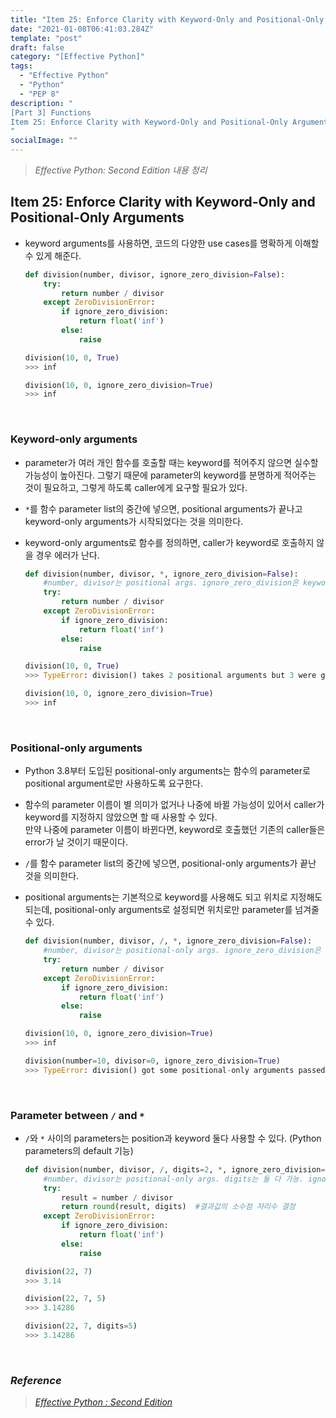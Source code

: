```yaml
---
title: "Item 25: Enforce Clarity with Keyword-Only and Positional-Only Arguments"
date: "2021-01-08T06:41:03.284Z"
template: "post"
draft: false
category: "[Effective Python]"
tags:
  - "Effective Python"
  - "Python"
  - "PEP 8"
description: "
[Part 3] Functions
Item 25: Enforce Clarity with Keyword-Only and Positional-Only Arguments
"
socialImage: ""
---
```



> _Effective Python: Second Edition 내용 정리_

## Item 25: Enforce Clarity with Keyword-Only and Positional-Only Arguments

- keyword arguments를 사용하면, 코드의 다양한 use cases를 명확하게 이해할 수 있게 해준다.

    ```python
    def division(number, divisor, ignore_zero_division=False):
        try:
            return number / divisor
        except ZeroDivisionError:
            if ignore_zero_division:
                return float('inf')
            else:
                raise

    division(10, 0, True)
    >>> inf

    division(10, 0, ignore_zero_division=True)
    >>> inf
    ```

<br>

### Keyword-only arguments

- parameter가 여러 개인 함수를 호출할 때는 keyword를 적어주지 않으면 실수할 가능성이 높아진다.
그렇기 때문에 parameter의 keyword를 분명하게 적어주는 것이 필요하고, 그렇게 하도록 caller에게 요구할 필요가 있다.
- `*`를 함수 parameter list의 중간에 넣으면, positional arguments가 끝나고 keyword-only arguments가 시작되었다는 것을 의미한다.
- keyword-only arguments로 함수를 정의하면, caller가 keyword로 호출하지 않을 경우 에러가 난다.

    ```python
    def division(number, divisor, *, ignore_zero_division=False):
        #number, divisor는 positional args. ignore_zero_division은 keyword-only args.
        try:
            return number / divisor
        except ZeroDivisionError:
            if ignore_zero_division:
                return float('inf')
            else:
                raise

    division(10, 0, True)
    >>> TypeError: division() takes 2 positional arguments but 3 were given

    division(10, 0, ignore_zero_division=True)
    >>> inf
    ```

<br>

### Positional-only arguments

- Python 3.8부터 도입된 positional-only arguments는 함수의 parameter로 positional argument로만 사용하도록 요구한다.
- 함수의 parameter 이름이 별 의미가 없거나 나중에 바뀔 가능성이 있어서 caller가 keyword를 지정하지 않았으면 할 때 사용할 수 있다.  
만약 나중에 parameter 이름이 바뀐다면, keyword로 호출했던 기존의 caller들은 error가 날 것이기 때문이다.
- `/`를 함수 parameter list의 중간에 넣으면, positional-only arguments가 끝난 것을 의미한다.
- positional arguments는 기본적으로 keyword를 사용해도 되고 위치로 지정해도 되는데, positional-only arguments로 설정되면 위치로만 parameter를 넘겨줄 수 있다.

    ```python
    def division(number, divisor, /, *, ignore_zero_division=False):
        #number, divisor는 positional-only args. ignore_zero_division은 keyword-only args.
        try:
            return number / divisor
        except ZeroDivisionError:
            if ignore_zero_division:
                return float('inf')
            else:
                raise

    division(10, 0, ignore_zero_division=True)
    >>> inf

    division(number=10, divisor=0, ignore_zero_division=True)
    >>> TypeError: division() got some positional-only arguments passed as keyword arguments: 'number, divisor'
    ```

<br>

### Parameter between `/` and `*`

- `/`와 `*` 사이의 parameters는 position과 keyword 둘다 사용할 수 있다. (Python parameters의 default 기능)

    ```python
    def division(number, divisor, /, digits=2, *, ignore_zero_division=False):
        #number, divisor는 positional-only args. digits는 둘 다 가능. ignore_zero_division은 keyword-only args.
        try:
            result = number / divisor
            return round(result, digits)  #결과값의 소수점 자리수 결정
        except ZeroDivisionError:
            if ignore_zero_division:
                return float('inf')
            else:
                raise

    division(22, 7)
    >>> 3.14

    division(22, 7, 5)
    >>> 3.14286

    division(22, 7, digits=5)
    >>> 3.14286
    ```

<br>

### _Reference_
> [_Effective Python : Second Edition_](https://effectivepython.com/)  